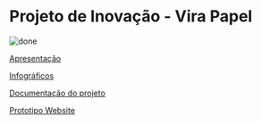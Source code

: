 <h1>Projeto de Inovação - Vira Papel</h1>

<img src="https://i.imgur.com/JOixRyI.png" alt="done">

<a href="https://www.canva.com/design/DAFULsBS5Ng/cmV4aKBLnWG7SUpevJg7dQ/view?utm_content=DAFULsBS5Ng&utm_campaign=designshare&utm_medium=link&utm_source=publishsharelink "> Apresentação </a>

<a href="https://www.canva.com/design/DAFUUZqT8E0/hyPlku9DY1XQh6TwSvCt4Q/view?utm_content=DAFUUZqT8E0&utm_campaign=designshare&utm_medium=link&utm_source=publishsharelink "> Infográficos </a>

<a href="https://fherexe.notion.site/Vira-Papel-ad4e25621b174de3b26b19609e04527f "> Documentação do projeto </a>

<a href="https://fherexe.github.io/ViraPapel/">Prototipo Website </a>




